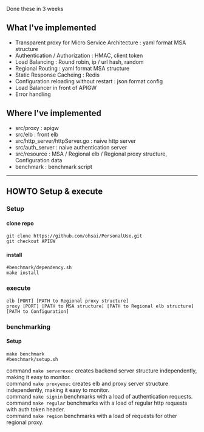 Done these in 3 weeks
## What I've implemented
* Transparent proxy for Micro Service Architecture : yaml format MSA structure
* Authentication / Authorization : HMAC, client token
* Load Balancing : Round robin, ip / url hash, random
* Regional Routing : yaml format MSA structure
* Static Response Cacheing : Redis
* Configuration reloading without restart : json format config
* Load Balancer in front of APIGW
* Error handling
## Where I've implemented
- src/proxy : apigw 
- src/elb : front elb  
- src/http_server/httpServer.go : naive http server  
- src/auth_server : naive authentication server  
- src/resource : MSA / Regional elb / Regional proxy structure, Configuration data
- benchmark : benchmark script
******
## HOWTO Setup & execute  
### Setup
#### clone repo
```console
git clone https://github.com/ohsai/PersonalUse.git
git checkout APIGW 
```
#### install
```console
#benchmark/dependency.sh
make install
```
### execute
```console
elb [PORT] [PATH to Regional proxy structure] 
proxy [PORT] [PATH to MSA structure] [PATH to Regional elb structure] [PATH to Configuration]

```
### benchmarking
#### Setup
```console
make benchmark 
#benchmark/setup.sh
```
command `make serverexec` creates backend server structure independently, making it easy to monitor.  
command `make proxyexec`  creates elb and proxy server structure independently, making it easy to monitor.  
command `make signin` benchmarks with a load of authentication requests.  
command `make regular` benchmarks with a load of regular http requests with auth token header.  
command `make region` benchmarks with a load of requests for other regional proxy.  


